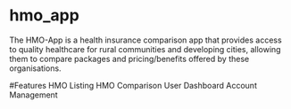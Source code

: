 # hmo_app

The HMO-App is a health insurance comparison app that provides access to quality healthcare for rural communities and developing cities, allowing them to compare packages and pricing/benefits offered by these organisations.

#Features
HMO Listing
HMO Comparison
User Dashboard
Account Management
